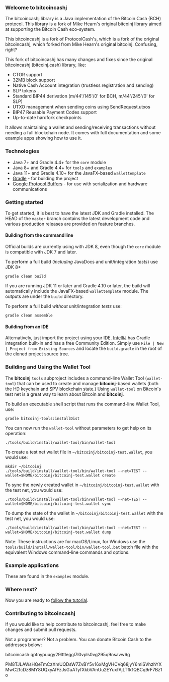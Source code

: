 ### Welcome to bitcoincashj

The bitcoincashj library is a Java implementation of the Bitcoin Cash (BCH) protocol. This library is a fork of Mike Hearn's original bitcoinj library aimed at supporting the Bitcoin Cash eco-system.

This bitcoincashj is a fork of ProtocolCash's, which is a fork of the original bitcoincashj, which forked from Mike Hearn's original bitcoinj. Confusing, right?

This fork of bitcoincashj has many changes and fixes since the original bitcoincashj (bitcoinj.cash) library, like:

- CTOR support
- 32MB block support
- Native Cash Account integration (trustless registration and sending)
- SLP tokens
- Standard BIP44 derivation (m/44'/145'/0' for BCH, m/44'/245'/0' for SLP)
- UTXO management when sending coins using SendRequest.utxos
- BIP47 Reusable Payment Codes support
- Up-to-date hardfork checkpoints

It allows maintaining a wallet and sending/receiving transactions without needing a full blockchain node. It comes with full documentation and some example apps showing how to use it.

### Technologies

* Java 7+ and Gradle 4.4+ for the `core` module
* Java 8+ and Gradle 4.4+ for `tools` and `examples`
* Java 11+ and Gradle 4.10+ for the JavaFX-based `wallettemplate`
* [Gradle](https://gradle.org/) - for building the project
* [Google Protocol Buffers](https://github.com/google/protobuf) - for use with serialization and hardware communications

### Getting started

To get started, it is best to have the latest JDK and Gradle installed. The HEAD of the `master` branch contains the latest development code and various production releases are provided on feature branches.

#### Building from the command line

Official builds are currently using with JDK 8, even though the `core` module is compatible with JDK 7 and later.

To perform a full build (*including* JavaDocs and unit/integration *tests*) use JDK 8+
```
gradle clean build
```
If you are running JDK 11 or later and Gradle 4.10 or later, the build will automatically include the JavaFX-based `wallettemplate` module. The outputs are under the `build` directory.

To perform a full build *without* unit/integration *tests* use:
```
gradle clean assemble
```

#### Building from an IDE

Alternatively, just import the project using your IDE. [IntelliJ](http://www.jetbrains.com/idea/download/) has Gradle integration built-in and has a free Community Edition. Simply use `File | New | Project from Existing Sources` and locate the `build.gradle` in the root of the cloned project source tree.

### Building and Using the Wallet Tool

The **bitcoinj** `tools` subproject includes a command-line Wallet Tool (`wallet-tool`) that can be used to create and manage **bitcoinj**-based wallets (both the HD keychain and SPV blockchain state.) Using `wallet-tool` on Bitcoin's test net is a great way to learn about Bitcoin and **bitcoinj**.

To build an executable shell script that runs the command-line Wallet Tool, use:
```
gradle bitcoinj-tools:installDist
```

You can now run the `wallet-tool` without parameters to get help on its operation:
```
./tools/build/install/wallet-tool/bin/wallet-tool
```

To create a test net wallet file in `~/bitcoinj/bitcoinj-test.wallet`, you would use:
```
mkdir ~/bitcoinj
./tools/build/install/wallet-tool/bin/wallet-tool --net=TEST --wallet=$HOME/bitcoinj/bitcoinj-test.wallet create
```

To sync the newly created wallet in `~/bitcoinj/bitcoinj-test.wallet` with the test net, you would use:
```
./tools/build/install/wallet-tool/bin/wallet-tool --net=TEST --wallet=$HOME/bitcoinj/bitcoinj-test.wallet sync
```

To dump the state of the wallet in `~/bitcoinj/bitcoinj-test.wallet` with the test net, you would use:
```
./tools/build/install/wallet-tool/bin/wallet-tool --net=TEST --wallet=$HOME/bitcoinj/bitcoinj-test.wallet dump
```

Note: These instructions are for macOS/Linux, for Windows use the `tools/build/install/wallet-tool/bin/wallet-tool.bat` batch file with the equivalent Windows command-line commands and options.

### Example applications

These are found in the `examples` module.

### Where next?

Now you are ready to [follow the tutorial](https://bitcoinj.github.io/getting-started).

### Contributing to bitcoincashj

If you would like to help contribute to bitcoincashj, feel free to make changes and submit pull requests.

Not a programmer? Not a problem. You can donate Bitcoin Cash to the addresses below:

bitcoincash:qptnypuugy29lttleggl7l0vpls0vg295q9nsavw6g

PM8TJLAWsHQeTmCzXmUQDsW7ZvBY5v16xMgVHCVq68jyY6miSVhzhYXMwC2fcDz8MY8UQxyAfFzJsGuATyfXkbVAnUu2EYuxfAjLTfk1QBCq9rF7Bz1o
